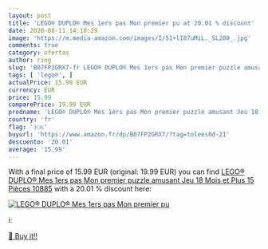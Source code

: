 ```yaml
---
layout: post
title: 'LEGO® DUPLO® Mes 1ers pas Mon premier pu at 20.01 % discount'
date: 2020-08-11 14:10:29
image: 'https://m.media-amazon.com/images/I/51+lI87uMiL._SL200_.jpg'
comments: true
category: ofertas
author: ring
slug: 'B07FP2GRX7-fr LEGO® DUPLO® Mes 1ers pas Mon premier puzzle amusant Jeu...'
tags: [ 'lego®', ]
actualPrice: 15.99 EUR
currency: EUR
price: 15.99
comparePrice: 19.99 EUR
prodname: 'LEGO® DUPLO® Mes 1ers pas Mon premier puzzle amusant Jeu 18 Mois et Plus  15 Pièces 10885'
country: 'fr'
flag: '🇫🇷'
buyurl: 'https://www.amazon.fr/dp/B07FP2GRX7/?tag=tolees0d-21'
descuento: '20.01'
average: '15.99'
---
```


With a final price of 15.99 EUR (original: 19.99 EUR) you can find [LEGO® DUPLO® Mes 1ers pas Mon premier puzzle amusant Jeu 18 Mois et Plus  15 Pièces 10885](https://www.amazon.fr/dp/B07FP2GRX7/?tag=tolees0d-21) with a  20.01 % discount here:

[![LEGO® DUPLO® Mes 1ers pas Mon premier pu](https://m.media-amazon.com/images/I/51+lI87uMiL._SL200_.jpg)](https://www.amazon.fr/dp/B07FP2GRX7/?tag=tolees0d-21)

ℹ️:


[🛒 Buy it!!](https://www.amazon.fr/dp/B07FP2GRX7/?tag=tolees0d-21)
